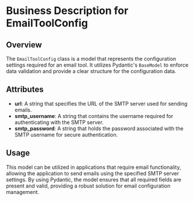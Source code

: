 # Business Description for EmailToolConfig

## Overview
The `EmailToolConfig` class is a model that represents the configuration settings required for an email tool. It utilizes Pydantic's `BaseModel` to enforce data validation and provide a clear structure for the configuration data.

## Attributes
- **url**: A string that specifies the URL of the SMTP server used for sending emails.
- **smtp_username**: A string that contains the username required for authenticating with the SMTP server.
- **smtp_password**: A string that holds the password associated with the SMTP username for secure authentication.

## Usage
This model can be utilized in applications that require email functionality, allowing the application to send emails using the specified SMTP server settings. By using Pydantic, the model ensures that all required fields are present and valid, providing a robust solution for email configuration management.